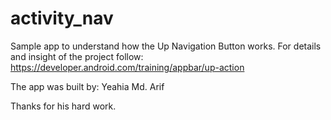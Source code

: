# activity_nav
Sample app to understand how the Up Navigation Button works. For details and insight of the project follow:
https://developer.android.com/training/appbar/up-action

The app was built by: Yeahia Md. Arif

Thanks for his hard work. 
